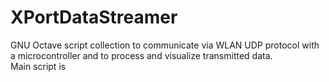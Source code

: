 # XPortDataStreamer
GNU Octave script collection to communicate via WLAN UDP protocol with a microcontroller and to process and visualize transmitted data.  
Main script is 

